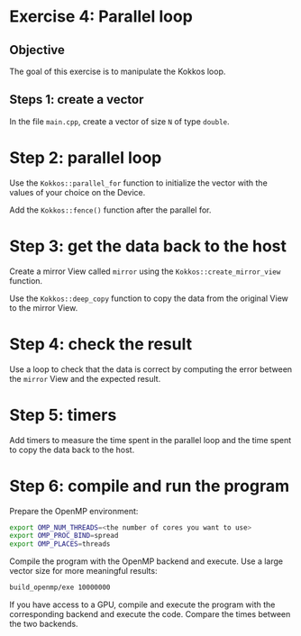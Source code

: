 # Exercise 4: Parallel loop

## Objective

The goal of this exercise is to manipulate the Kokkos loop.

## Steps 1: create a vector

In the file `main.cpp`, create a vector of size `N` of type `double`.

# Step 2: parallel loop

Use the `Kokkos::parallel_for` function to initialize the vector with the values of your choice on the Device.

Add the `Kokkos::fence()` function after the parallel for.

# Step 3: get the data back to the host

Create a mirror View called `mirror` using the `Kokkos::create_mirror_view` function.

Use the `Kokkos::deep_copy` function to copy the data from the original View to the mirror View.

# Step 4: check the result

Use a loop to check that the data is correct by computing the error between the `mirror` View and the expected result.

# Step 5: timers

Add timers to measure the time spent in the parallel loop and the time spent to copy the data back to the host.

# Step 6: compile and run the program

Prepare the OpenMP environment:

```bash
export OMP_NUM_THREADS=<the number of cores you want to use>
export OMP_PROC_BIND=spread
export OMP_PLACES=threads
```

Compile the program with the OpenMP backend and execute.
Use a large vector size for more meaningful results:

```bash
build_openmp/exe 10000000
```

If you have access to a GPU, compile and execute the program with the corresponding backend and execute the code.
Compare the times between the two backends.
